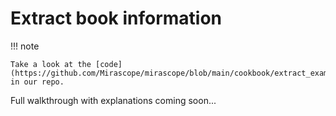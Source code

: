 # Extract book information

!!! note

    Take a look at the [code](https://github.com/Mirascope/mirascope/blob/main/cookbook/extract_example/extract_book_info.py) in our repo.

Full walkthrough with explanations coming soon...
